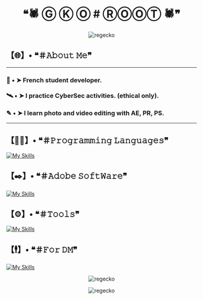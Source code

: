 <h1 align="center">❝🕷️ Ⓖ Ⓚ Ⓞ  #  ⓇⓄⓄⓉ 🕷️❞</h1>
<p align="center"> <img src="https://i.pinimg.com/originals/99/ea/b5/99eab5bf1cd45b9899e6346c0141fb71.gif" alt="regecko" /> </p>

<h2><strong>【🌐】• ❝＃𝙰𝚋𝚘𝚞𝚝 𝙼𝚎❞</strong></h2>

<hr>

<h3>
  <strong>
  🔧 • ➤ French student developer. <br><br>
  🛰️ • ➤ I practice CyberSec activities. (ethical only).<br><br>
  ✎ • ➤ I learn photo and video editing with AE, PR, PS.
  </strong>
</h3>

<hr>

<h2><strong>【🕵️‍♂️】• ❝＃𝙿𝚛𝚘𝚐𝚛𝚊𝚖𝚖𝚒𝚗𝚐 𝙻𝚊𝚗𝚐𝚞𝚊𝚐𝚎𝚜❞</strong></h2>

[![My Skills](https://skillicons.dev/icons?i=py,html,css,js&perline=4&nbsp)](https://github.com/reGecko)

<h2><strong>【✒️】• ❝＃𝙰𝚍𝚘𝚋𝚎 𝚂𝚘𝚏𝚝𝚆𝚊𝚛𝚎❞</strong></h2>

[![My Skills](https://skillicons.dev/icons?i=ps,ae,pr&perline=3&nbsp)](https://github.com/reGecko)

<h2><strong>【⚙️】• ❝＃𝚃𝚘𝚘𝚕𝚜❞</strong></h2>

[![My Skills](https://skillicons.dev/icons?i=vscode,idea,github,gcp,bash&perline=5&nbsp)](https://github.com/reGecko)

<h2><strong>【🕴️】• ❝＃𝙵𝚘𝚛 𝙳𝙼❞</strong></h2>

[![My Skills](https://skillicons.dev/icons?i=discord&perline=4&nbsp)](https://github.com/reGecko)

<p align="center"> <img src="https://komarev.com/ghpvc/?username=regecko&label=Profile%20views&color=0e75b6&style=flat" alt="regecko" /> </p>
<p align="center"> <img src="https://github-readme-stats.vercel.app/api?username=regecko&show_icons=true&locale=en" alt="regecko" /> </p>



